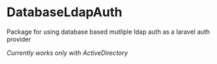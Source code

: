 # DatabaseLdapAuth

Package for using database based mutliple ldap auth as a laravel auth provider

*Currently works only with ActiveDirectory*